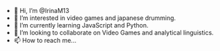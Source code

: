 - 👋 Hi, I’m @IrinaM13
- 👀 I’m interested in video games and japanese drumming.
- 🌱 I’m currently learning JavaScript and Python.
- 💞️ I’m looking to collaborate on Video Games and analytical linguistics.
- 📫 How to reach me...

<!---
IrinaM13/IrinaM13 is a ✨ special ✨ repository because its `README.md` (this file) appears on your GitHub profile.
You can click the Preview link to take a look at your changes.
--->
